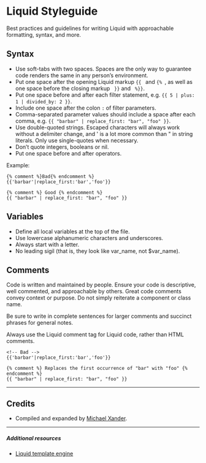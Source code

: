 # Liquid Styleguide

Best practices and guidelines for writing Liquid with approachable formatting, syntax, and more.

## Syntax

- Use soft-tabs with two spaces. Spaces are the only way to guarantee code renders the same in any person’s environment.
- Put one space after the opening Liquid markup `{{ ` and `{% `, as well as one space before the closing markup ` }}` and ` %}}`.
- Put one space before and after each filter statement, e.g. `{{ 5 | plus: 1 | divided_by: 2 }}`.
- Include one space after the colon `:` of filter parameters.
- Comma-separated parameter values should include a space after each comma, e.g. `{{ "barbar" | replace_first: "bar", "foo" }}`.
- Use double-quoted strings. Escaped characters will always work without a delimiter change, and ' is a lot more common than " in string literals. Only use single-quotes when necessary.
- Don’t quote integers, booleans or nil.
- Put one space before and after operators.

Example:

```liquid
{% comment %}Bad{% endcomment %}
{{'barbar'|replace_first:'bar','foo'}}

{% comment %} Good {% endcomment %}
{{ "barbar" | replace_first: "bar", "foo" }}
```

## Variables

- Define all local variables at the top of the file.
- Use lowercase alphanumeric characters and underscores.
- Always start with a letter.
- No leading sigil (that is, they look like var_name, not $var_name).

## Comments

Code is written and maintained by people. Ensure your code is descriptive, well commented, and approachable by others. Great code comments convey context or purpose. Do not simply reiterate a component or class name.

Be sure to write in complete sentences for larger comments and succinct phrases for general notes.

Always use the Liquid comment tag for Liquid code, rather than HTML comments.

```liquid
<!-- Bad -->
{{'barbar'|replace_first:'bar','foo'}}

{% comment %} Replaces the first occurrence of "bar" with "foo" {% endcomment %}
{{ "barbar" | replace_first: "bar", "foo" }}
```

---

## Credits

- Compiled and expanded by [Michael Xander](http://michaelxander.com).

---

##### Additional resources

- [Liquid template engine](https://github.com/Shopify/liquid)